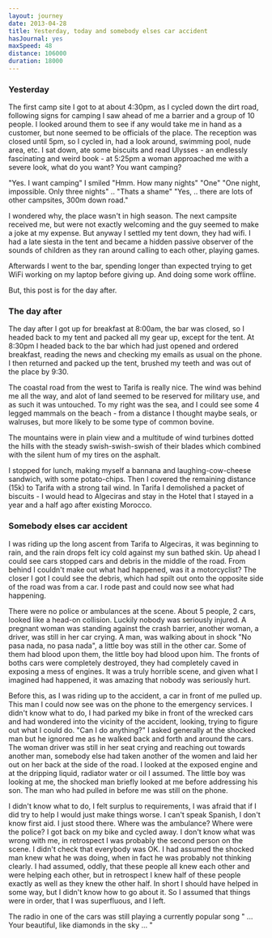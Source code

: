 ```yaml
---
layout: journey
date: 2013-04-28
title: Yesterday, today and somebody elses car accident
hasJournal: yes
maxSpeed: 48
distance: 106000
duration: 18000
---
```

### Yesterday

The first camp site I got to at about 4:30pm, as I cycled down the dirt road, following signs for camping I saw ahead of me a barrier and a group of 10 people. I looked around them to see if any would take me in hand as a customer, but none seemed to be officials of the place. The reception was closed until 5pm, so I cycled in, had a look around, swimming pool, nude area, etc. I sat down, ate some biscuits and read Ulysses - an endlessly fascinating and weird book - at 5:25pm a woman approached me with a severe look, what do you want? You want camping?

"Yes. I want camping" I smiled
"Hmm. How many nights"
"One"
"One night, impossible. Only three nights"
..
"Thats a shame"
"Yes, .. there are lots of other campsites, 300m down road."

I wondered why, the place wasn't in high season. The next campsite received me, but were not exactly welcoming and the guy seemed to make a joke at my expense. But anyway I settled my tent down, they had wifi. I had a late siesta in the tent and became a hidden passive observer of the sounds of children as they ran around calling to each other, playing games.

Afterwards I went to the bar, spending longer than expected trying to get WiFi working on my laptop before giving up. And doing some work offline.

But, this post is for the day after.

### The day after

The day after I got up for breakfast at 8:00am, the bar was closed, so I headed back to my tent and packed all my gear up, except for the tent. At 8:30pm I headed back to the bar which had just opened and ordered breakfast, reading the news and checking my emails as usual on the phone. I then returned and packed up the tent, brushed my teeth and was out of the place by 9:30.

The coastal road from the west to Tarifa is really nice. The wind was behind me all the way, and alot of land seemed to be reserved for military use, and as such it was untouched. To my right was the sea, and I could see some 4 legged mammals on the beach - from a distance I thought maybe seals, or walruses, but more likely to be some type of common bovine.

The mountains were in plain view and a multitude of wind turbines dotted the hills with the steady swish-swish-swish of their blades which combined with the silent hum of my tires on the asphalt.

I stopped for lunch, making myself a bannana and laughing-cow-cheese sandwich, with some potato-chips. Then I covered the remaining distance (15k) to Tarifa with a strong tail wind. In Tarifa I demolished a packet of biscuits - I would head to Algeciras and stay in the Hotel that I stayed in a year and a half ago after existing Morocco.

### Somebody elses car accident

I was riding up the long ascent from Tarifa to Algeciras, it was beginning to rain, and the rain drops felt icy cold against my sun bathed skin. Up ahead I could see cars stopped cars and debris in the middle of the road. From behind I couldn't make out what had happened, was it a motorcyclist? The closer I got I could see the debris, which had spilt out onto the opposite side of the road was from a car. I rode past and could now see what had happening.

There were no police or ambulances at the scene. About 5 people, 2 cars, looked like a head-on collision. Luckily nobody was seriously injured. A pregnant woman was standing against the crash barrier, another woman, a driver, was still in her car crying. A man, was walking about in shock "No pasa nada, no pasa nada", a little boy was still in the other car. Some of them had blood upon them, the little boy had blood upon him. The fronts of boths cars were completely destroyed, they had completely caved in exposing a mess of engines. It was a truly horrible scene, and given what I imagined had happened, it was amazing that nobody was seriously hurt.

Before this, as I was riding up to the accident, a car in front of me pulled up. This man I could now see was on the phone to the emergency services. I didn't know what to do, I had parked my bike in front of the wrecked cars and had wondered into the vicinity of the accident, looking, trying to figure out what I could do. "Can I do anything?" I asked generally at the shocked man but he ignored me as he walked back and forth and around the cars. The woman driver was still in her seat crying and reaching out towards another man, somebody else had taken another of the women and laid her out on her back at the side of the road. I looked at the exposed engine and at the dripping liquid, radiator water or oil I assumed. The little boy was looking at me, the shocked man briefly looked at me before addressing his son. The man who had pulled in before me was still on the phone.

I didn't know what to do, I felt surplus to requirements, I was afraid that if I did try to help I would just make things worse. I can't speak Spanish, I don't know first aid. I just stood there. Where was the ambulance? Where were the police? I got back on my bike and cycled away. I don't know what was wrong with me, in retrospect I was probably the second person on the scene. I didn't check that everybody was OK. I had assumed the shocked man knew what he was doing, when in fact he was probably not thinking clearly. I had assumed, oddly, that these people all knew each other and were helping each other, but in retrospect I knew half of these people exactly as well as they knew the other half. In short I should have helped in some way, but I didn't know how to go about it. So I assumed that things were in order, that I was superfluous, and I left.

The radio in one of the cars was still playing a currently popular song " ... Your beautiful, like diamonds in the sky ... "